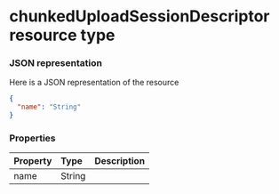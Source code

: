 # chunkedUploadSessionDescriptor resource type



### JSON representation

Here is a JSON representation of the resource

```json
{
  "name": "String"
}

```
### Properties
| Property	   | Type	|Description|
|:---------------|:--------|:----------|
|name|String||
<!-- uuid: 38e4d6ec-c1da-4952-a856-e9edd28fa30a\n2015-10-09 15:14:07 UTC -->